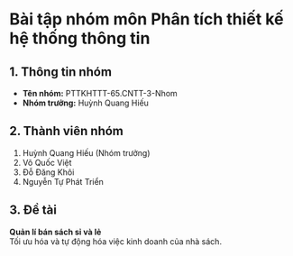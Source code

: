 # Bài tập nhóm môn Phân tích thiết kế hệ thống thông tin
## 1. Thông tin nhóm
- **Tên nhóm:** PTTKHTTT-65.CNTT-3-Nhom  
- **Nhóm trưởng:** Huỳnh Quang Hiếu 
## 2. Thành viên nhóm
1. Huỳnh Quang Hiếu (Nhóm trưởng)  
2. Võ Quốc Việt 
3. Đỗ Đăng Khôi
4. Nguyễn Tự Phát Triển
## 3. Đề tài
**Quản lí bán sách sỉ và lẻ**  
Tối ưu hóa và tự động hóa việc kinh doanh của nhà sách.
